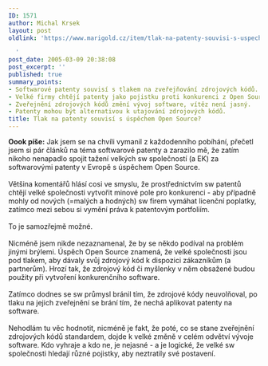 ```yaml
---
ID: 1571
author: Michal Krsek
layout: post
oldlink: 'https://www.marigold.cz/item/tlak-na-patenty-souvisi-s-uspechem-open-source

  '
post_date: 2005-03-09 20:38:08
post_excerpt: ''
published: true
summary_points:
- Softwarové patenty souvisí s tlakem na zveřejňování zdrojových kódů.
- Velké firmy chtějí patenty jako pojistku proti konkurenci z Open Source.
- Zveřejnění zdrojových kódů změní vývoj software, vítěz není jasný.
- Patenty mohou být alternativou k utajování zdrojových kódů.
title: Tlak na patenty souvisí s úspěchem Open Source?
---
```


<p><b>Oook píše:</b> Jak jsem se na chvíli vymanil z každodenního
pobíhání, přečetl jsem si pár článků na téma softwarové patenty a
zarazilo mě, že zatím nikoho nenapadlo spojit tažení velkých sw
společností (a EK) za softwarovými patenty v Evropě s úspěchem Open
Source. <br />
<br />
Většina komentářů hlásí cosi ve smyslu, že prostřednictvím sw patentů
chtějí velké společnosti vytvořit minové pole pro konkurenci - aby
případně mohly od nových (=malých a hodných) sw firem vymáhat licenční
poplatky, zatímco mezi sebou si vymění práva k patentovým portfoliím.<br />
<br />
To je samozřejmě možné. <br />
<br />
Nicméně jsem nikde nezaznamenal, že by se někdo podíval na problém
jinými brýlemi. Úspěch Open Source znamená, že velké společnosti jsou
pod tlakem, aby dávaly svůj zdrojový kód k dispozici zákazníkům (a
partnerům). Hrozí tak, že zdrojový kód či myšlenky v něm obsažené budou
použity při vytvoření konkurenčního software. <br />
<br />
Zatímco dodnes se sw průmysl bránil tím, že zdrojové kódy neuvolňoval,
po tlaku na jejich zveřejnění se brání tím, že nechá aplikovat patenty
na software. <br />
<br />
Nehodlám tu věc hodnotit, nicméně je fakt, že poté, co se stane
zveřejnění zdrojových kódů standardem, dojde k velké změně v celém
odvětví vývoje software. Kdo vyhraje a kdo ne, je nejasné - a je
logické, že velké sw společnosti hledají různé pojistky, aby neztratily
své postavení.</p>